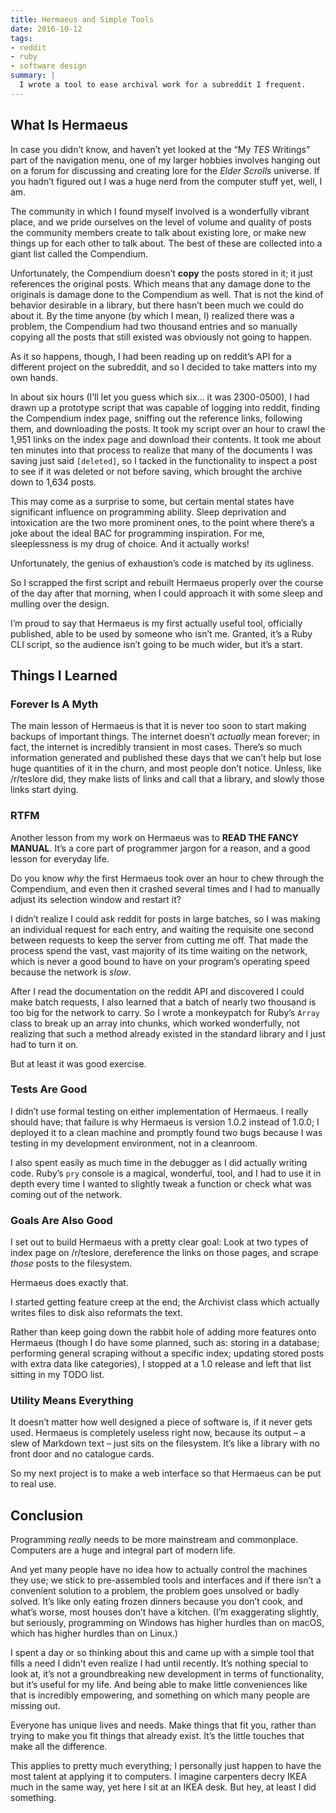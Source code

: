 ```yaml
---
title: Hermaeus and Simple Tools
date: 2016-10-12
tags:
- reddit
- ruby
- software design
summary: |
  I wrote a tool to ease archival work for a subreddit I frequent.
---
```


## What Is Hermaeus

In case you didn’t know, and haven’t yet looked at the “My *TES* Writings” part
of the navigation menu, one of my larger hobbies involves hanging out on a forum
for discussing and creating lore for the *Elder Scrolls* universe. If you hadn’t
figured out I was a huge nerd from the computer stuff yet, well, I am.

The community in which I found myself involved is a wonderfully vibrant place,
and we pride ourselves on the level of volume and quality of posts the community
members create to talk about existing lore, or make new things up for each other
to talk about. The best of these are collected into a giant list called the
Compendium.

Unfortunately, the Compendium doesn’t **copy** the posts stored in it; it just
references the original posts. Which means that any damage done to the originals
is damage done to the Compendium as well. That is not the kind of behavior
desirable in a library, but there hasn’t been much we could do about it. By the
time anyone (by which I mean, I) realized there was a problem, the Compendium
had two thousand entries and so manually copying all the posts that still
existed was obviously not going to happen.

As it so happens, though, I had been reading up on reddit’s API for a different
project on the subreddit, and so I decided to take matters into my own hands.

In about six hours (I’ll let you guess which six… it was 2300-0500), I had drawn
up a prototype script that was capable of logging into reddit, finding the
Compendium index page, sniffing out the reference links, following them, and
downloading the posts. It took my script over an hour to crawl the 1,951 links
on the index page and download their contents. It took me about ten minutes into
that process to realize that many of the documents I was saving just said
`[deleted]`, so I tacked in the functionality to inspect a post to see if it was
deleted or not before saving, which brought the archive down to 1,634 posts.

This may come as a surprise to some, but certain mental states have significant
influence on programming ability. Sleep deprivation and intoxication are the two
more prominent ones, to the point where there’s a joke about the ideal BAC for
programming inspiration. For me, sleeplessness is my drug of choice. And it
actually works!

Unfortunately, the genius of exhaustion’s code is matched by its ugliness.

So I scrapped the first script and rebuilt Hermaeus properly over the course of
the day after that morning, when I could approach it with some sleep and mulling
over the design.

I’m proud to say that Hermaeus is my first actually useful tool, officially
published, able to be used by someone who isn’t me. Granted, it’s a Ruby CLI
script, so the audience isn’t going to be much wider, but it’s a start.

## Things I Learned

### Forever Is A Myth

The main lesson of Hermaeus is that it is never too soon to start making backups
of important things. The internet doesn’t *actually* mean forever; in fact, the
internet is incredibly transient in most cases. There’s so much information
generated and published these days that we can’t help but lose huge quantities
of it in the churn, and most people don’t notice. Unless, like /r/teslore did,
they make lists of links and call that a library, and slowly those links start
dying.

### RTFM

Another lesson from my work on Hermaeus was to **READ THE FANCY MANUAL**. It’s
a core part of programmer jargon for a reason, and a good lesson for everyday
life.

Do you know *why* the first Hermaeus took over an hour to chew through the
Compendium, and even then it crashed several times and I had to manually adjust
its selection window and restart it?

I didn’t realize I could ask reddit for posts in large batches, so I was making
an individual request for each entry, and waiting the requisite one second
between requests to keep the server from cutting me off. That made the process
spend the vast, vast majority of its time waiting on the network, which is never
a good bound to have on your program’s operating speed because the network is
*slow*.

After I read the documentation on the reddit API and discovered I could make
batch requests, I also learned that a batch of nearly two thousand is too big
for the network to carry. So I wrote a monkeypatch for Ruby’s `Array` class to
break up an array into chunks, which worked wonderfully, not realizing that
such a method already existed in the standard library and I just had to turn it
on.

But at least it was good exercise.

### Tests Are Good

I didn’t use formal testing on either implementation of Hermaeus. I really
should have; that failure is why Hermaeus is version 1.0.2 instead of 1.0.0; I
deployed it to a clean machine and promptly found two bugs because I was testing
in my development environment, not in a cleanroom.

I also spent easily as much time in the debugger as I did actually writing code.
Ruby’s `pry` console is a magical, wonderful, tool, and I had to use it in depth
every time I wanted to slightly tweak a function or check what was coming out of
the network.

### Goals Are Also Good

I set out to build Hermaeus with a pretty clear goal: Look at two types of index
page on /r/teslore, dereference the links on those pages, and scrape *those*
posts to the filesystem.

Hermaeus does exactly that.

I started getting feature creep at the end; the Archivist class which actually
writes files to disk also reformats the text.

Rather than keep going down the rabbit hole of adding more features onto
Hermaeus (though I do have some planned, such as: storing in a database;
performing general scraping without a specific index; updating stored posts with
extra data like categories), I stopped at a 1.0 release and left that list
sitting in my TODO list.

### Utility Means Everything

It doesn’t matter how well designed a piece of software is, if it never gets
used. Hermaeus is completely useless right now, because its output – a slew of
Markdown text – just sits on the filesystem. It’s like a library with no front
door and no catalogue cards.

So my next project is to make a web interface so that Hermaeus can be put to
real use.

## Conclusion

Programming *really* needs to be more mainstream and commonplace. Computers are
a huge and integral part of modern life.

And yet many people have no idea how to actually control the machines they use;
we stick to pre-assembled tools and interfaces and if there isn’t a convenient
solution to a problem, the problem goes unsolved or badly solved. It’s like only
eating frozen dinners because you don’t cook, and what’s worse, most houses
don’t have a kitchen. (I’m exaggerating slightly, but seriously, programming on
Windows has higher hurdles than on macOS, which has higher hurdles than on
Linux.)

I spent a day or so thinking about this and came up with a simple tool that
fills a need I didn’t even realize I had until recently. It’s nothing special to
look at, it’s not a groundbreaking new development in terms of functionality,
but it’s useful for my life. And being able to make little conveniences like
that is incredibly empowering, and something on which many people are missing
out.

Everyone has unique lives and needs. Make things that fit you, rather than
trying to make you fit things that already exist. It’s the little touches that
make all the difference.

This applies to pretty much everything; I personally just happen to have the
most talent at applying it to computers. I imagine carpenters decry IKEA much in
the same way, yet here I sit at an IKEA desk. But hey, at least I did something.
